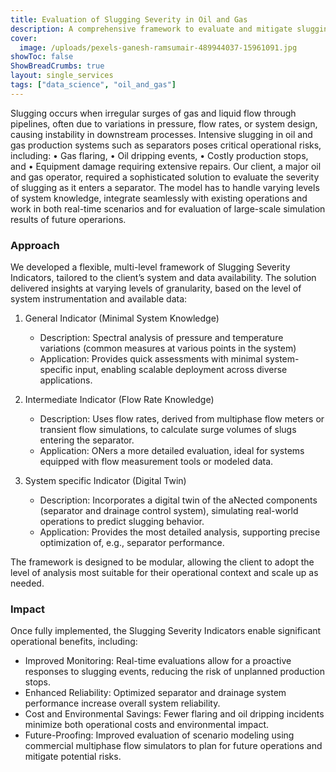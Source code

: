 ```yaml
---
title: Evaluation of Slugging Severity in Oil and Gas
description: A comprehensive framework to evaluate and mitigate slugging severity in oil and gas systems, enhancing reliability, reducing costs, and supporting future operational planning.
cover:
  image: /uploads/pexels-ganesh-ramsumair-489944037-15961091.jpg
showToc: false
ShowBreadCrumbs: true
layout: single_services
tags: ["data_science", "oil_and_gas"]
---
```



Slugging occurs when irregular surges of gas and liquid flow through pipelines, often due to variations in pressure,
flow rates, or system design, causing instability in downstream processes. Intensive slugging in oil and gas
production systems such as separators poses critical operational risks, including:
• Gas flaring,
• Oil dripping events,
• Costly production stops, and
• Equipment damage requiring extensive repairs.
Our client, a major oil and gas operator, required a sophisticated solution to evaluate the severity of slugging as it
enters a separator. The model has to handle varying levels of system knowledge, integrate seamlessly with existing
operations and work in both real-time scenarios and for evaluation of large-scale simulation results of future
operarions.

### Approach

We developed a flexible, multi-level framework of Slugging Severity Indicators, tailored to the client’s system and
data availability. The solution delivered insights at varying levels of granularity, based on the level of system
instrumentation and available data:

1. General Indicator (Minimal System Knowledge)
    - Description: Spectral analysis of pressure and temperature variations (common measures at various points
in the system)
    - Application: Provides quick assessments with minimal system-specific input, enabling scalable
deployment across diverse applications.

2. Intermediate Indicator (Flow Rate Knowledge)
    - Description: Uses flow rates, derived from multiphase flow meters or transient flow simulations, to
calculate surge volumes of slugs entering the separator.
    - Application: ONers a more detailed evaluation, ideal for systems equipped with flow measurement tools or
modeled data.

3. System specific Indicator (Digital Twin)
    - Description: Incorporates a digital twin of the aNected components (separator and drainage control
system), simulating real-world operations to predict slugging behavior.
    - Application: Provides the most detailed analysis, supporting precise optimization of, e.g., separator
performance.

The framework is designed to be modular, allowing the client to adopt the level of analysis most suitable for their
operational context and scale up as needed.

### Impact

Once fully implemented, the Slugging Severity Indicators enable significant operational benefits, including:

- Improved Monitoring: Real-time evaluations allow for a proactive responses to slugging events, reducing
the risk of unplanned production stops.
- Enhanced Reliability: Optimized separator and drainage system performance increase overall system
reliability.
- Cost and Environmental Savings: Fewer flaring and oil dripping incidents minimize both operational costs
and environmental impact.
- Future-Proofing: Improved evaluation of scenario modeling using commercial multiphase flow simulators
to plan for future operations and mitigate potential risks.
